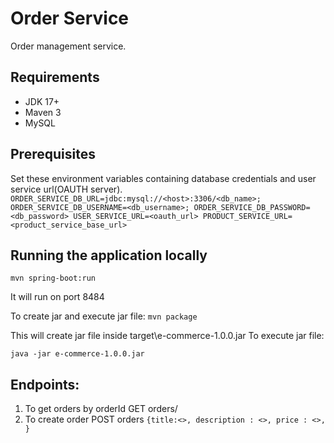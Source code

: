 # **Order Service**
Order management service.

## **Requirements**
* JDK 17+
* Maven 3
* MySQL

## **Prerequisites**
Set these environment variables containing database credentials and user service url(OAUTH server).
`ORDER_SERVICE_DB_URL=jdbc:mysql://<host>:3306/<db_name>;
ORDER_SERVICE_DB_USERNAME=<db_username>;
ORDER_SERVICE_DB_PASSWORD=<db_password>
USER_SERVICE_URL=<oauth_url>
PRODUCT_SERVICE_URL=<product_service_base_url>`

## **Running the application locally**
`mvn spring-boot:run`

It will run on port 8484

To create jar and execute jar file:
`mvn package`

This will create jar file inside target\e-commerce-1.0.0.jar
To execute jar file:

`java -jar e-commerce-1.0.0.jar`

## **Endpoints:**
1. To get orders by orderId
   GET orders/<orderId>
2. To create order
   POST orders
   `{title:<>, description : <>, price : <>, }`
   
